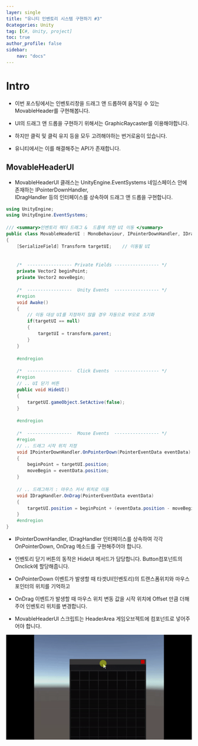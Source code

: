```yaml
---
layer: single
title: "유니티 인벤토리 시스템 구현하기 #3"
0categories: Unity
tag: [C#, Unity, project]
toc: true
author_profile: false
sidebar: 
    nav: "docs"
---
```




# Intro

- 이번 포스팅에서는 인벤토리창을 드래그 앤 드롭하여 움직일 수 있는 MovableHeader를 구현해봅니다.

- UI의 드래그 앤 드롭을 구현하기 위해서는 GraphicRaycaster를 이용해야합니다.

- 하지만 클릭 및 클릭 유지 등을 모두 고려해야하는 번거로움이 있습니다.

- 유니티에서는 이를 해결해주는 API가 존재합니다.


## MovableHeaderUI

- MovableHeaderUI 클래스는 UnityEngine.EventSystems 네임스페이스 안에 존재하는 IPointerDownHandler,  
IDragHandler 등의 인터페이스를 상속하여 드래그 앤 드롭을 구현합니다.


```c#
using UnityEngine;
using UnityEngine.EventSystems;

/// <summary>인벤토리 헤더 드래그 &  드롭에 의한 UI 이동 </summary>
public class MovableHeaderUI : MonoBehaviour, IPointerDownHandler, IDragHandler
{
    [SerializeField] Transform targetUI;    // 이동될 UI 


    /*  ----------------- Private Fields ----------------- */
    private Vector2 beginPoint;
    private Vector2 moveBegin;

    /*  -----------------  Unity Events  ----------------- */
    #region
    void Awake()
    {
        // 이동 대상 UI를 지정하지 않을 경우 자동으로 부모로 초기화
        if(targetUI == null)
        {
            targetUI = transform.parent;
        }
    }

    #endregion

    /*  -----------------  Click Events  ----------------- */
    #region
    // .. UI 닫기 버튼
    public void HideUI()
    {
        targetUI.gameObject.SetActive(false);
    }

    #endregion

    /*  -----------------  Mouse Events  ----------------- */
    #region
    // .. 드래그 시작 위치 지정
    void IPointerDownHandler.OnPointerDown(PointerEventData eventData)
    {
        beginPoint = targetUI.position;
        moveBegin = eventData.position;
    }

    // .. 드래그하기 : 마우스 커서 위치로 이동
    void IDragHandler.OnDrag(PointerEventData eventData)
    {
        targetUI.position = beginPoint + (eventData.position - moveBegin);
    }
    #endregion
}

```

- IPointerDownHandler, IDragHandler 인터페이스를 상속하여 각각 OnPointerDown, OnDrag 메소드를 구현해주어야 합니다.

- 인벤토리 닫기 버튼의 동작은 HideUI 메서드가 담당합니다. Button컴포넌트의 Onclick에 할당해줍니다.

- OnPointerDown 이벤트가 발생할 때 타겟UI(인벤토리)의 트랜스폼위치와 마우스 포인터의 위치를 기억하고

- OnDrag 이벤트가 발생할 때 마우스 위치 변동 값을 시작 위치에 Offset 만큼 더해주어 인벤토리 위치를 변경합니다.

- MovableHeaderUI 스크립트는 HeaderArea 게임오브젝트에 컴포넌트로 넣어주어야 합니다.

![image](/images/2024/2024-07-07/capture_1.gif)
